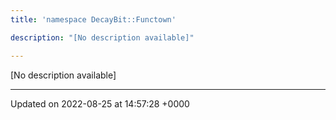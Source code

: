 ```yaml
---
title: 'namespace DecayBit::Functown'

description: "[No description available]"

---
```







[No description available]






-------------------------------

Updated on 2022-08-25 at 14:57:28 +0000